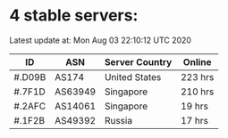# 4 stable servers:

Latest update at: Mon Aug 03 22:10:12 UTC 2020

| ID | ASN | Server Country | Online |
| -- | --- | -------------- | ------ |
| #.D09B | AS174 | United States | 223 hrs |
| #.7F1D | AS63949 | Singapore | 210 hrs |
| #.2AFC | AS14061 | Singapore | 19 hrs |
| #.1F2B | AS49392 | Russia | 17 hrs |

